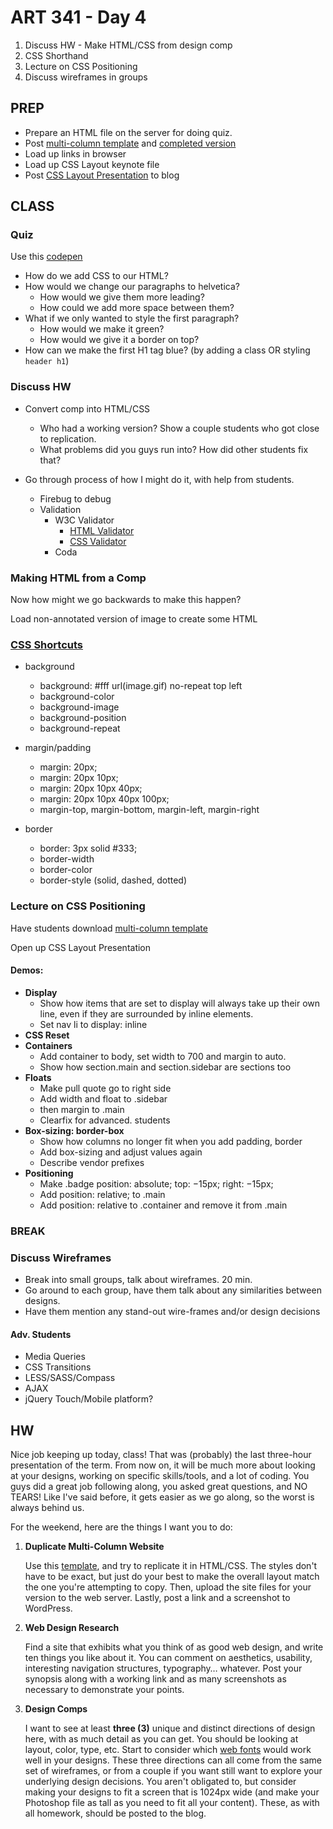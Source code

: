 ART 341 - Day 4
=======================================

1. Discuss HW - Make HTML/CSS from design comp
2. CSS Shorthand
3. Lecture on CSS Positioning
4. Discuss wireframes in groups


PREP
---------------------------------------
- Prepare an HTML file on the server for doing quiz.
- Post [multi-column template](http://teaching.thomhines.com/resources/2_col_html_template_empty.zip) and [completed version](http://teaching.thomhines.com/resources/2_col_html_template.zip)
- Load up links in browser
- Load up CSS Layout keynote file
- Post [CSS Layout Presentation](http://teaching.thomhines.com/resources/CSS%20Layout%20Presentation.pdf) to blog



CLASS
---------------------------------------

### Quiz

Use this [codepen](http://codepen.io/thomhines/pen/aqfvJ)

- How do we add CSS to our HTML?
- How would we change our paragraphs to helvetica?
	- How would we give them more leading?
	- How could we add more space between them?
- What if we only wanted to style the first paragraph?
	- How would we make it green?
	- How would we give it a border on top?
- How can we make the first H1 tag blue? (by adding a class OR styling `header h1`)


### Discuss HW
- Convert comp into HTML/CSS
	- Who had a working version? Show a couple students who got close to replication.
	- What problems did you guys run into? How did other students fix that?

- Go through process of how I might do it, with help from students.
	- Firebug to debug
	- Validation
		- W3C Validator
			- [HTML Validator](http://validator.w3.org/)
			- [CSS Validator](http://jigsaw.w3.org/css-validator/)
		- Coda
		


### Making HTML from a Comp

Now how might we go backwards to make this happen?

Load non-annotated version of image to create some HTML





### [CSS Shortcuts](http://cssdog.com/css_shortcuts.html)

- background
	- background: #fff url(image.gif) no-repeat top left
	- background-color
	- background-image
	- background-position
	- background-repeat

- margin/padding
	- margin: 20px;
	- margin: 20px 10px;
	- margin: 20px 10px 40px;
	- margin: 20px 10px 40px 100px;
	- margin-top, margin-bottom, margin-left, margin-right

- border
	- border: 3px solid #333;
	- border-width
	- border-color
	- border-style (solid, dashed, dotted)






### Lecture on CSS Positioning

Have students download [multi-column template](http://teaching.thomhines.com/resources/2_col_html_template_empty.zip)

Open up CSS Layout Presentation

#### Demos:
- **Display**
	- Show how items that are set to display will always take up their own line, even if they are surrounded by inline elements.
	- Set nav li to display: inline
- **CSS Reset**
- **Containers**
	- Add container to body, set width to 700 and margin to auto.
	- Show how section.main and section.sidebar are sections too
- **Floats**
	- Make pull quote go to right side
	- Add width and float to .sidebar
	- then margin to .main 
	- Clearfix for advanced. students
- **Box-sizing: border-box**
	- Show how columns no longer fit when you add padding, border
	- Add box-sizing and adjust values again
	- Describe vendor prefixes
- **Positioning**
	- Make .badge position: absolute; top: −15px; right: −15px;
	- Add position: relative; to .main
	- Add position: relative to .container and remove it from .main





### BREAK




### Discuss Wireframes
- Break into small groups, talk about wireframes. 20 min.
- Go around to each group, have them talk about any similarities between designs.
- Have them mention any stand-out wire-frames and/or design decisions






#### Adv. Students
- Media Queries
- CSS Transitions
- LESS/SASS/Compass
- AJAX
- jQuery Touch/Mobile platform?





HW
---------------------------------------

Nice job keeping up today, class! That was (probably) the last three-hour presentation of the term. From now on, it will be much more about looking at your designs, working on specific skills/tools, and a lot of coding. You guys did a great job following along, you asked great questions, and NO TEARS! Like I've said before, it gets easier as we go along, so the worst is always behind us.

For the weekend, here are the things I want you to do:

1. **Duplicate Multi-Column Website**

	Use this [template](http://teaching.thomhines.com/resources/class-4-copy-comp-layout.pdf), and try to replicate it in HTML/CSS. The styles don't have to be exact, but just do your best to make the overall layout match the one you're attempting to copy. Then, upload the site files for your version to the web server. Lastly, post a link and a screenshot to WordPress. 
	

2. **Web Design Research**
	
	Find a site that exhibits what you think of as good web design, and write ten things you like about it. You can comment on aesthetics, usability, interesting navigation structures, typography… whatever. Post your synopsis along with a working link and as many screenshots as necessary to demonstrate your points.


3. **Design Comps**

	I want to see at least **three (3)** unique and distinct directions of design here, with as much detail as you can get. You should be looking at layout, color, type, etc. Start to consider which [web fonts](http://www.google.com/fonts/) would work well in your designs. These three directions can all come from the same set of wireframes, or from a couple if you want still want to explore your underlying design decisions. You aren't obligated to, but consider making your designs to fit a screen that is 1024px wide (and make your Photoshop file as tall as you need to fit all your content). These, as with all homework, should be posted to the blog. 